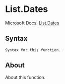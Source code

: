 ---
---

# List.Dates

Microsoft Docs: [List.Dates](https://docs.microsoft.com/en-us/powerquery-m/list-dates)

## Syntax

```
Syntax for this function.
```

## About

About this function.

